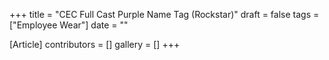 +++
title = "CEC Full Cast Purple Name Tag (Rockstar)"
draft = false
tags = ["Employee Wear"]
date = ""

[Article]
contributors = []
gallery = []
+++